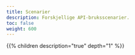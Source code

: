 ```yaml
---
title: Scenarier
description: Forskjellige API-bruksscenarier.
toc: false
weight: 600
---
```


{{% children description="true" depth="1" %}}
